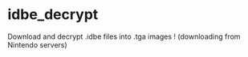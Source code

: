 # idbe_decrypt
Download and decrypt .idbe files into .tga images ! (downloading from Nintendo servers)
